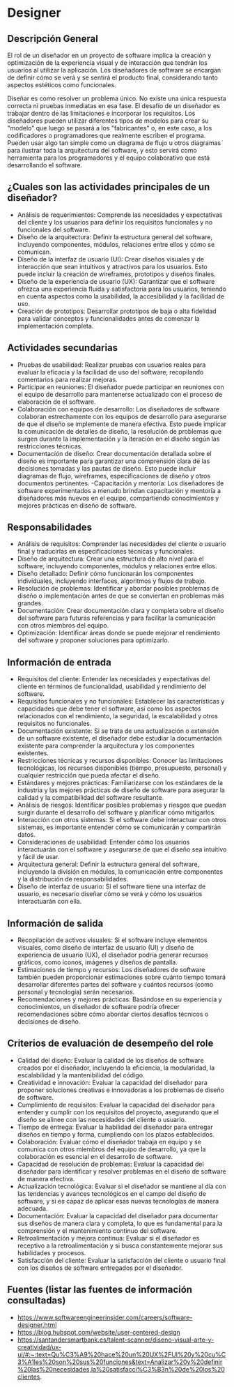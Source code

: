 # Designer

## Descripción General
<!-- Describir de manera muy general el rol -->
El rol de un diseñador en un proyecto de software implica la creación y optimización de la experiencia visual y de interacción que tendrán los usuarios al utilizar la aplicación. Los diseñadores de software se encargan de definir cómo se verá y se sentirá el producto final, considerando tanto aspectos estéticos como funcionales. 

Diseñar es como resolver un problema único. No existe una única respuesta correcta ni pruebas inmediatas en esa fase. El desafío de un diseñador es trabajar dentro de las limitaciones e incorporar los requisitos. Los diseñadores pueden utilizar diferentes tipos de modelos para crear su "modelo" que luego se pasará a los "fabricantes" o, en este caso, a los codificadores o programadores que realmente escriben el programa. Pueden usar algo tan simple como un diagrama de flujo u otros diagramas para ilustrar toda la arquitectura del software, y esto servirá como herramienta para los programadores y el equipo colaborativo que está desarrollando el software.

<!-- Describir las actividades principales -->

## ¿Cuales son las actividades principales de un diseñador?
- Análisis de requerimientos: Comprende las necesidades y expectativas del cliente y los usuarios para definir los requisitos funcionales y no funcionales del software.
- Diseño de la arquitectura: Definir la estructura general del software, incluyendo componentes, módulos, relaciones entre ellos y cómo se comunican.
- Diseño de la interfaz de usuario (UI): Crear diseños visuales y de interacción que sean intuitivos y atractivos para los usuarios. Esto puede incluir la creación de wireframes, prototipos y diseños finales.
- Diseño de la experiencia de usuario (UX): Garantizar que el software ofrezca una experiencia fluida y satisfactoria para los usuarios, teniendo en cuenta aspectos como la usabilidad, la accesibilidad y la facilidad de uso.
- Creación de prototipos: Desarrollar prototipos de baja o alta fidelidad para validar conceptos y funcionalidades antes de comenzar la implementación completa.

<!-- Describir las actividades secundarias -->

## Actividades secundarias
- Pruebas de usabilidad: Realizar pruebas con usuarios reales para evaluar la eficacia y la facilidad de uso del software, recopilando comentarios para realizar mejoras.
- Participar en reuniones: El diseñador puede participar en reuniones con el equipo de desarrollo para mantenerse actualizado con el proceso de elaboración de el software.
- Colaboración con equipos de desarrollo: Los diseñadores de software colaboran estrechamente con los equipos de desarrollo para asegurarse de que el diseño se implemente de manera efectiva. Esto puede implicar la comunicación de detalles de diseño, la resolución de problemas que surgen durante la implementación y la iteración en el diseño según las restricciones técnicas.
- Documentación de diseño: Crear documentación detallada sobre el diseño es importante para garantizar una comprensión clara de las decisiones tomadas y las pautas de diseño. Esto puede incluir diagramas de flujo, wireframes, especificaciones de diseño y otros documentos pertinentes.
-Capacitación y mentoría: Los diseñadores de software experimentados a menudo brindan capacitación y mentoría a diseñadores más nuevos en el equipo, compartiendo conocimientos y mejores prácticas en diseño de software.

## Responsabilidades

<!-- Listar las responsabilidades -->
- Análisis de requisitos: Comprender las necesidades del cliente o usuario final y traducirlas en especificaciones técnicas y funcionales.
- Diseño de arquitectura: Crear una estructura de alto nivel para el software, incluyendo componentes, módulos y relaciones entre ellos.
- Diseño detallado: Definir cómo funcionarán los componentes individuales, incluyendo interfaces, algoritmos y flujos de trabajo.
- Resolución de problemas: Identificar y abordar posibles problemas de diseño o implementación antes de que se conviertan en problemas más grandes.
- Documentación: Crear documentación clara y completa sobre el diseño del software para futuras referencias y para facilitar la comunicación con otros miembros del equipo.
- Optimización: Identificar áreas donde se puede mejorar el rendimiento del software y proponer soluciones para optimizarlo.

## Información de entrada
<!-- Listar la información que recibe y por parte de quien -->
- Requisitos del cliente: Entender las necesidades y expectativas del cliente en términos de funcionalidad, usabilidad y rendimiento del software.
- Requisitos funcionales y no funcionales: Establecer las características y capacidades que debe tener el software, así como los aspectos relacionados con el rendimiento, la seguridad, la escalabilidad y otros requisitos no funcionales.
- Documentación existente: Si se trata de una actualización o extensión de un software existente, el diseñador debe estudiar la documentación existente para comprender la arquitectura y los componentes existentes.
- Restricciones técnicas y recursos disponibles: Conocer las limitaciones tecnológicas, los recursos disponibles (tiempo, presupuesto, personal) y cualquier restricción que pueda afectar el diseño.
- Estándares y mejores prácticas: Familiarizarse con los estándares de la industria y las mejores prácticas de diseño de software para asegurar la calidad y la compatibilidad del software resultante.
- Análisis de riesgos: Identificar posibles problemas y riesgos que puedan surgir durante el desarrollo del software y planificar cómo mitigarlos.
- Interacción con otros sistemas: Si el software debe interactuar con otros sistemas, es importante entender cómo se comunicarán y compartirán datos.
- Consideraciones de usabilidad: Entender cómo los usuarios interactuarán con el software y asegurarse de que el diseño sea intuitivo y fácil de usar.
- Arquitectura general: Definir la estructura general del software, incluyendo la división en módulos, la comunicación entre componentes y la distribución de responsabilidades.
- Diseño de interfaz de usuario: Si el software tiene una interfaz de usuario, es necesario diseñar cómo se verá y cómo los usuarios interactuarán con ella.

## Información de salida
<!-- Listar la información que genera y quienes la consumen o requieren -->
- Recopilación de activos visuales: Si el software incluye elementos visuales, como diseño de interfaz de usuario (UI) y diseño de experiencia de usuario (UX), el diseñador podría generar recursos gráficos, como íconos, imágenes y diseños de pantalla.
- Estimaciones de tiempo y recursos: Los diseñadores de software también pueden proporcionar estimaciones sobre cuánto tiempo tomará desarrollar diferentes partes del software y cuántos recursos (como personal y tecnología) serán necesarios.
- Recomendaciones y mejores prácticas: Basándose en su experiencia y conocimientos, un diseñador de software podría ofrecer recomendaciones sobre cómo abordar ciertos desafíos técnicos o decisiones de diseño.

## Criterios de evaluación de desempeño del role

<!-- Listar las métricas que se le suelen atribuir al rol para medir su desempeño -->
- Calidad del diseño: Evaluar la calidad de los diseños de software creados por el diseñador, incluyendo la eficiencia, la modularidad, la escalabilidad y la mantenibilidad del código.
- Creatividad e innovación: Evaluar la capacidad del diseñador para proponer soluciones creativas e innovadoras a los problemas de diseño de software.
- Cumplimiento de requisitos: Evaluar la capacidad del diseñador para entender y cumplir con los requisitos del proyecto, asegurando que el diseño se alinee con las necesidades del cliente o usuario.
- Tiempo de entrega: Evaluar la habilidad del diseñador para entregar diseños en tiempo y forma, cumpliendo con los plazos establecidos.
- Colaboración: Evaluar cómo el diseñador trabaja en equipo y se comunica con otros miembros del equipo de desarrollo, ya que la colaboración es esencial en el desarrollo de software.
- Capacidad de resolución de problemas: Evaluar la capacidad del diseñador para identificar y resolver problemas en el diseño de software de manera efectiva.
- Actualización tecnológica: Evaluar si el diseñador se mantiene al día con las tendencias y avances tecnológicos en el campo del diseño de software, y si es capaz de aplicar esas nuevas tecnologías de manera adecuada.
- Documentación: Evaluar la capacidad del diseñador para documentar sus diseños de manera clara y completa, lo que es fundamental para la comprensión y el mantenimiento continuo del software.
- Retroalimentación y mejora continua: Evaluar si el diseñador es receptivo a la retroalimentación y si busca constantemente mejorar sus habilidades y procesos.
- Satisfacción del cliente: Evaluar la satisfacción del cliente o usuario final con los diseños de software entregados por el diseñador.

## Fuentes (listar las fuentes de información consultadas)
- https://www.softwareengineerinsider.com/careers/software-designer.html
- https://blog.hubspot.com/website/user-centered-design
- https://santandersmartbank.es/talent-scanner/diseno-visual-arte-y-creatividad/ux-ui/#:~:text=Qu%C3%A9%20hace%20un%20UX%2FUI%20y%20cu%C3%A1les%20son%20sus%20funciones&text=Analizar%20y%20definir%20las%20necesidades,la%20satisfacci%C3%B3n%20de%20los%20clientes.

